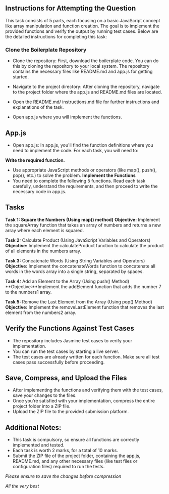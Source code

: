 ## Instructions for Attempting the Question
This task consists of 5 parts, each focusing on a basic JavaScript concept like array manipulation and function creation. The goal is to implement the provided functions and verify the output by running test cases. Below are the detailed instructions for completing this task:


### Clone the Boilerplate Repository
- Clone the repository: First, download the boilerplate code. You can do this by cloning the repository to your local system. The repository contains the necessary files like README.md and app.js for getting started.

- Navigate to the project directory: After cloning the repository, navigate to the project folder where the app.js and README.md files are located.

- Open the README.md/ instructions.md file for further instructions and explanations of the task.
- Open app.js where you will implement the functions.

## App.js
- Open app.js: In app.js, you'll find the function definitions where you need to implement the code. For each task, you will need to:

**Write the required function.**
- Use appropriate JavaScript methods or operators (like map(), push(), pop(), etc.) to solve the problem.
**Implement the Functions**
- You need to complete the following 5 functions. Read each task carefully, understand the requirements, and then proceed to write the necessary code in app.js.


## Tasks
**Task 1: Square the Numbers (Using map() method)**
**Objective:** Implement the squareArray function that takes an array of numbers and returns a new array where each element is squared.

**Task 2:** Calculate Product (Using JavaScript Variables and Operators)
**Objective:** Implement the calculateProduct function to calculate the product of all elements in the numbers array.

**Task 3:** Concatenate Words (Using String Variables and Operators)
**Objective:** Implement the concatenateWords function to concatenate all words in the words array into a single string, separated by spaces.

**Task 4:** Add an Element to the Array (Using push() Method)
**Objective:**Implement the addElement function that adds the number 7 to the numbers1 array.

**Task 5:** Remove the Last Element from the Array (Using pop() Method)
**Objective:** Implement the removeLastElement function that removes the last element from the numbers2 array.



## Verify the Functions Against Test Cases

- The repository includes Jasmine test cases to verify your implementation.
- You can run the test cases by starting a live server.
- The test cases are already written for each function. Make sure all test cases pass successfully before proceeding.


## Save, Compress, and Upload the Files
- After implementing the functions and verifying them with the test cases, save your changes to the files.
- Once you’re satisfied with your implementation, compress the entire project folder into a ZIP file.
- Upload the ZIP file to the provided submission platform.

## Additional Notes:
 - This task is compulsory, so ensure all functions are correctly implemented and tested.
 - Each task is worth 2 marks, for a total of 10 marks.
 - Submit the ZIP file of the project folder, containing the app.js, README.md, and any other necessary files (like test files or configuration files) required to run the tests.


 *Please ensure to save the changes before compression*

 *All the very best*